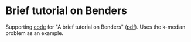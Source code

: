 # Brief tutorial on Benders

Supporting [code](https://github.com/AustinLBuchanan/kmedian_Benders/blob/main/Benders_kmedian_LP.ipynb) for "A brief tutorial on Benders" ([pdf](https://github.com/AustinLBuchanan/kmedian_Benders/blob/main/A_brief_tutorial_on_Benders.pdf)). Uses the k-median problem as an example.


